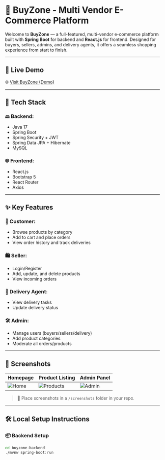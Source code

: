 # 🛒 BuyZone - Multi Vendor E-Commerce Platform

Welcome to **BuyZone** — a full-featured, multi-vendor e-commerce platform built with **Spring Boot** for backend and **React.js** for frontend. Designed for buyers, sellers, admins, and delivery agents, it offers a seamless shopping experience from start to finish.

---

## 🚀 Live Demo

🌐 [Visit BuyZone (Demo)](https://your-live-url-if-any.com)

---

## 🧰 Tech Stack

### 🔙 Backend:

- Java 17
- Spring Boot
- Spring Security + JWT
- Spring Data JPA + Hibernate
- MySQL

### 🌐 Frontend:

- React.js
- Bootstrap 5
- React Router
- Axios

---

## ✨ Key Features

### 👥 Customer:

- Browse products by category
- Add to cart and place orders
- View order history and track deliveries

### 🛍️ Seller:

- Login/Register
- Add, update, and delete products
- View incoming orders

### 🚚 Delivery Agent:

- View delivery tasks
- Update delivery status

### 🛠️ Admin:

- Manage users (buyers/sellers/delivery)
- Add product categories
- Moderate all orders/products

---

## 📸 Screenshots

| Homepage                      | Product Listing                       | Admin Panel                     |
| ----------------------------- | ------------------------------------- | ------------------------------- |
| ![Home](screenshots/home.png) | ![Products](screenshots/products.png) | ![Admin](screenshots/admin.png) |

> 📂 Place screenshots in a `/screenshots` folder in your repo.

---

## 🛠️ Local Setup Instructions

### 📦 Backend Setup

```bash
cd buyzone-backend
./mvnw spring-boot:run
```

